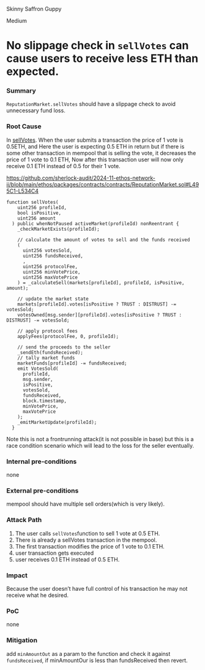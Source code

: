 Skinny Saffron Guppy

Medium

# No slippage check in `sellVotes` can cause users to receive less ETH than expected.

### Summary

`ReputationMarket.sellVotes` should have a slippage check to avoid unnecessary fund loss.

### Root Cause

In [sellVotes](https://github.com/sherlock-audit/2024-11-ethos-network-ii/blob/main/ethos/packages/contracts/contracts/ReputationMarket.sol#L495). When the user submits a transaction the price of 1 vote is 0.5ETH, and Here the user is expecting 0.5 ETH in return but if there is some other transaction in mempool that is selling the vote, it decreases the price of 1 vote to 0.1 ETH, Now after this transaction user will now only receive 0.1 ETH instead of 0.5 for their 1 vote.

https://github.com/sherlock-audit/2024-11-ethos-network-ii/blob/main/ethos/packages/contracts/contracts/ReputationMarket.sol#L495C1-L534C4

```solidity
function sellVotes(
    uint256 profileId,
    bool isPositive,
    uint256 amount
  ) public whenNotPaused activeMarket(profileId) nonReentrant {
    _checkMarketExists(profileId);

    // calculate the amount of votes to sell and the funds received
    (
      uint256 votesSold,
      uint256 fundsReceived,
      ,
      uint256 protocolFee,
      uint256 minVotePrice,
      uint256 maxVotePrice
    ) = _calculateSell(markets[profileId], profileId, isPositive, amount);

    // update the market state
    markets[profileId].votes[isPositive ? TRUST : DISTRUST] -= votesSold;
    votesOwned[msg.sender][profileId].votes[isPositive ? TRUST : DISTRUST] -= votesSold;

    // apply protocol fees
    applyFees(protocolFee, 0, profileId);

    // send the proceeds to the seller
    _sendEth(fundsReceived);
    // tally market funds
    marketFunds[profileId] -= fundsReceived;
    emit VotesSold(
      profileId,
      msg.sender,
      isPositive,
      votesSold,
      fundsReceived,
      block.timestamp,
      minVotePrice,
      maxVotePrice
    );
    _emitMarketUpdate(profileId);
  }

```

Note this is not a frontrunning attack(it is not possible in base) but this is a race condition scenario which will lead to the loss for the seller eventually.

### Internal pre-conditions

none

### External pre-conditions

 mempool should have multiple sell orders(which is very likely). 

### Attack Path

1. The user calls `sellVotes`function to sell 1 vote at 0.5 ETH. 
2. There is already a sellVotes transaction in the mempool. 
3.  The first transaction modifies the price of 1 vote to 0.1 ETH.
4. user transaction gets executed
5. user receives 0.1 ETH instead of 0.5 ETH.

### Impact

Because the user doesn’t have full control of his transaction he may not receive what he desired. 

### PoC

none

### Mitigation

add `minAmountOut` as a param to the function and check it against `fundsReceived`, if minAmountOur is less than fundsReceived then revert. 